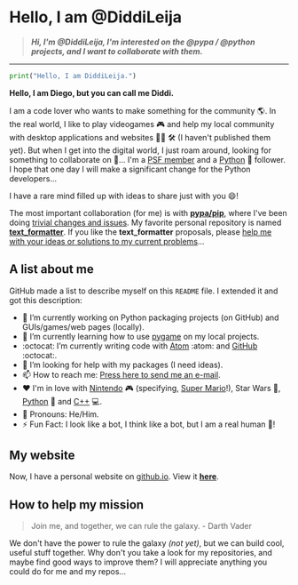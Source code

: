 # Hello, I am @DiddiLeija

>**_Hi, I'm @DiddiLeija, I'm interested on the @pypa / @python projects, and I want to collaborate with them._**

****

```python
print("Hello, I am DiddiLeija.")
```

**Hello, I am Diego, but you can call me Diddi.**

I am a code lover who wants to make something for the community :earth_americas:. In the real world, I like to play
videogames :video_game: and help my local community with desktop applications and websites :man_technologist: :hammer_and_wrench: (I haven't published them yet). 
But when I get into the digital world, I just roam around, looking for something to collaborate on :thinking:... I'm a 
[PSF member](http://python.org/users/DiddiLeija) and a [Python](http://python.org) :snake: follower. I hope that one day I will
make a significant change for the Python developers...

I have a rare mind filled up with ideas to share just with you :smile:!

<!---------------------------
pypa/pip gave me my first opportunity. Thanks!

https://github.com/pypa/pip/blob/a974526a0a07746fb1fbe07a764eb067e164a0c7/AUTHORS.txt#L190
---------------------------->

The most important collaboration (for me) is with **[pypa/pip](https://github.com/pypa/pip)**, where I've been doing
[trivial changes and issues](https://github.com/pypa/pip/issues?q=author%3ADiddiLeija).
My favorite personal repository is named **[text\_formatter](http://github.com/diddileija/text_formatter)**. If you like the __text\_formatter__ proposals, 
please [help me with your ideas or solutions to my current problems](http://github.com/diddileija/text_formatter/issues)...

## A list about me

GitHub made a list to describe myself on this `README` file. I extended it and got this description:

- :telescope: I’m currently working on Python packaging projects \(on GitHub\) and GUIs/games/web pages \(locally\).
- :seedling: I’m currently learning how to use [pygame](http://pygame.org) on my local projects.
- :octocat: I’m currently writing code with [Atom](http://atom.io) :atom: and [GitHub](http://github.com) :octocat:.
- :thinking: I’m looking for help with my packages \(I need ideas\).
- :mailbox: How to reach me: [Press here to send me an e-mail](mailto:dr01191115@gmail.com).
- :heart: I'm in love with [Nintendo](http://nintendo.com) :video_game: \(specifying, [Super Mario](http://mario.nintendo.com)!\), Star Wars :movie_camera:, [Python](http://python.org) :snake: and [C++](http://isocpp.org) :computer:.
- :man: Pronouns: He/Him.
- :zap: Fun Fact: I look like a bot, I think like a bot, but I am a real human :man:!

## My website

Now, I have a personal website on [github.io](http://github.io). View it **[here](http://DiddiLeija.github.io)**.

## How to help my mission

> Join me, and together, we can rule the galaxy.
> \- Darth Vader

We don't have the power to rule the galaxy _(not yet)_, but we can build cool, useful stuff together. Why don't you take a look for my
repositories, and maybe find good ways to improve them? I will appreciate anything you could do for me and my repos...

<!---
DiddiLeija/DiddiLeija is a ✨ special ✨ repository because its `README.md` (this file) appears on your GitHub profile.
You can click the Preview link to take a look at your changes.
--->
